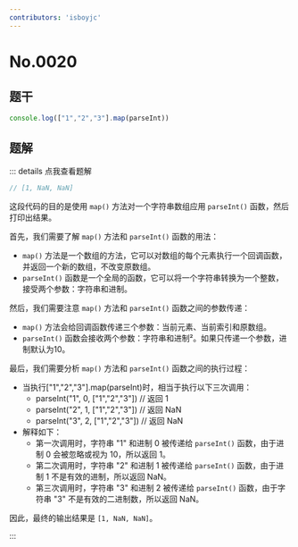 ```yaml
---
contributors: 'isboyjc'
---
```

 
# No.0020


## 题干


```js
console.log(["1","2","3"].map(parseInt))
```



## 题解

::: details 点我查看题解

```js
// [1, NaN, NaN]
```

这段代码的目的是使用 `map()` 方法对一个字符串数组应用 `parseInt()` 函数，然后打印出结果。

首先，我们需要了解 `map()` 方法和 `parseInt()` 函数的用法：

- `map()` 方法是一个数组的方法，它可以对数组的每个元素执行一个回调函数，并返回一个新的数组，不改变原数组。
- `parseInt()` 函数是一个全局的函数，它可以将一个字符串转换为一个整数，接受两个参数：字符串和进制。

然后，我们需要注意 `map()` 方法和 `parseInt()` 函数之间的参数传递：

- `map()` 方法会给回调函数传递三个参数：当前元素、当前索引和原数组。
- `parseInt()` 函数会接收两个参数：字符串和进制²。如果只传递一个参数，进制默认为10。

最后，我们需要分析 `map()` 方法和 `parseInt()` 函数之间的执行过程：

- 当执行["1","2","3"].map(parseInt)时，相当于执行以下三次调用：
  - parseInt("1", 0, ["1","2","3"]) // 返回 1
  - parseInt("2", 1, ["1","2","3"]) // 返回 NaN
  - parseInt("3", 2, ["1","2","3"]) // 返回 NaN
- 解释如下：
  - 第一次调用时，字符串 "1" 和进制 0 被传递给 `parseInt()` 函数，由于进制 0 会被忽略或视为 10，所以返回 1。
  - 第二次调用时，字符串 "2" 和进制 1 被传递给 `parseInt()` 函数，由于进制 1 不是有效的进制，所以返回 NaN。
  - 第三次调用时，字符串 "3" 和进制 2 被传递给 `parseInt()` 函数，由于字符串 "3" 不是有效的二进制数，所以返回 NaN。

因此，最终的输出结果是 `[1, NaN, NaN]`。

:::

